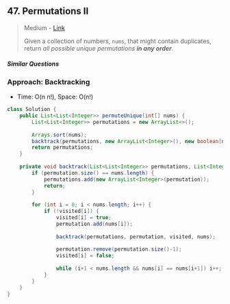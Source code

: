 ## 47. Permutations II

> Medium - [Link](https://leetcode.com/problems/permutations-ii/)
>
> Given a collection of numbers, `nums`, that might contain duplicates, return *all possible unique permutations **in any order**.*

##### Similar Questions



### Approach: Backtracking

- Time: O(n n!), Space: O(n!)

```java
class Solution {
    public List<List<Integer>> permuteUnique(int[] nums) {
        List<List<Integer>> permutations = new ArrayList<>();
        
        Arrays.sort(nums);
        backtrack(permutations, new ArrayList<Integer>(), new boolean[nums.length], nums);
        return permutations;
    }
    
    private void backtrack(List<List<Integer>> permutations, List<Integer> permutation, boolean[] visited, int[] nums) {
        if (permutation.size() == nums.length) {
            permutations.add(new ArrayList<Integer>(permutation));
            return;
        }
        
        for (int i = 0; i < nums.length; i++) {
            if (!visited[i]) {
                visited[i] = true;
                permutation.add(nums[i]);
              
                backtrack(permutations, permutation, visited, nums);
              
                permutation.remove(permutation.size()-1);
                visited[i] = false;
                
                while (i+1 < nums.length && nums[i] == nums[i+1]) i++;
            }
        }
    }
}
```

